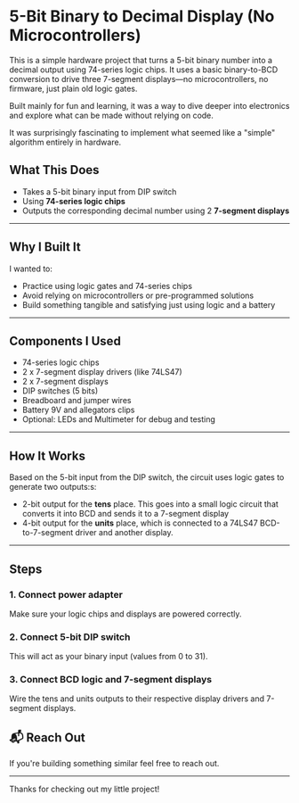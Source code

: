# 5-Bit Binary to Decimal Display (No Microcontrollers)

This is a simple hardware project that turns a 5-bit binary number into a decimal output using 74-series logic chips. It uses a basic binary-to-BCD conversion to drive three 7-segment displays—no microcontrollers, no firmware, just plain old logic gates. 

Built mainly for fun and learning, it was a way to dive deeper into electronics and explore what can be made without relying on code. 

It was surprisingly fascinating to implement what seemed like a "simple" algorithm entirely in hardware.


## What This Does

- Takes a 5-bit binary input from DIP switch
- Using **74-series logic chips**
- Outputs the corresponding decimal number using 2 **7-segment displays** 

---

## Why I Built It

I wanted to:
- Practice using logic gates and 74-series chips
- Avoid relying on microcontrollers or pre-programmed solutions
- Build something tangible and satisfying just using logic and a battery

---

## Components I Used

- 74-series logic chips
- 2 x 7-segment display drivers (like 74LS47)
- 2 x 7-segment displays 
- DIP switches (5 bits)
- Breadboard and jumper wires
- Battery 9V and allegators clips
- Optional: LEDs and Multimeter for debug and testing

---

## How It Works
 Based on the 5-bit input from the DIP switch, the circuit uses logic gates to generate two outputs:s:
  - 2-bit output for the **tens** place. This goes into a small logic circuit that converts it into BCD and sends it to a 7-segment display
  - 4-bit output for the **units** place, which is connected to a 74LS47 BCD-to-7-segment driver and another display.

---

## Steps

### 1. Connect power adapter  
Make sure your logic chips and displays are powered correctly.

### 2. Connect 5-bit DIP switch  
This will act as your binary input (values from 0 to 31).

### 3. Connect BCD logic and 7-segment displays  
Wire the tens and units outputs to their respective display drivers and 7-segment displays.

## 📬 Reach Out

If you're building something similar feel free to reach out. 

---

Thanks for checking out my little project!


